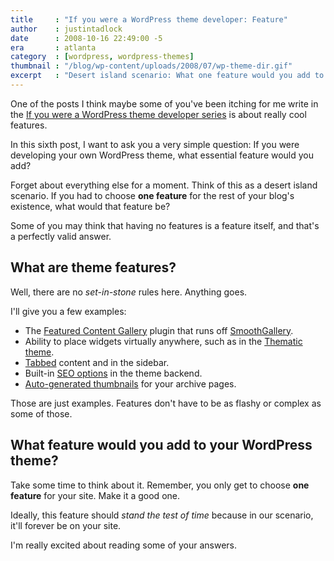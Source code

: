 ```yaml
---
title     : "If you were a WordPress theme developer: Feature"
author    : justintadlock
date      : 2008-10-16 22:49:00 -5
era       : atlanta
category  : [wordpress, wordpress-themes]
thumbnail : "/blog/wp-content/uploads/2008/07/wp-theme-dir.gif"
excerpt   : "Desert island scenario: What one feature would you add to your WordPress theme if it was the last change you ever got to make to your site?"
---
```


One of the posts I think maybe some of you've been itching for me write in the <a href="http://justintadlock.com/archives/2008/10/02/if-you-were-a-wordpress-theme-developer-page-templates" title="If you were a WP theme designer series">If you were a WordPress theme developer series</a> is about really cool features.

In this sixth post, I want to ask you a very simple question: If you were developing your own WordPress theme, what essential feature would you add?

Forget about everything else for a moment.  Think of this as a desert island scenario.  If you had to choose <strong>one feature</strong> for the rest of your blog's existence, what would that feature be?

Some of you may think that having no features is a feature itself, and that's a perfectly valid answer.

## What are theme features?

Well, there are no <em>set-in-stone</em> rules here.  Anything goes.

I'll give you a few examples:

<ul>
<li>The <a href="http://www.wpelements.com/2008/08/28/the-featured-content-gallery-plugin-v20-now-fully-automated/" title="Featured Content Gallery plugin">Featured Content Gallery</a> plugin that runs off <a href="http://smoothgallery.jondesign.net/" title="SmoothGallery">SmoothGallery</a>.</li>
<li>Ability to place widgets virtually anywhere, such as in the <a href="http://themeshaper.com/thematic-for-wordpress/" title="Thematic: A WordPress theme framework">Thematic theme</a>.</li>
<li><a href="http://themehybrid.com/demo/structure/index.php?wptheme=Structure" title="Structure WordPress theme">Tabbed</a> content and in the sidebar.</li>
<li>Built-in <a href="http://www.nathanrice.net/proximity/" title="Proximity News Theme">SEO options</a> in the theme backend.</li>
<li><a href="http://justintadlock.com/archives/2008/05/27/get-the-image-wordpress-plugin" title="Get the Image WordPress plugin">Auto-generated thumbnails</a> for your archive pages.</li>
</ul>

Those are just examples.  Features don't have to be as flashy or complex as some of those.

## What feature would you add to your WordPress theme?

Take some time to think about it.  Remember, you only get to choose <strong>one feature</strong> for your site.  Make it a good one.

Ideally, this feature should <em>stand the test of time</em> because in our scenario, it'll forever be on your site.

I'm really excited about reading some of your answers.
